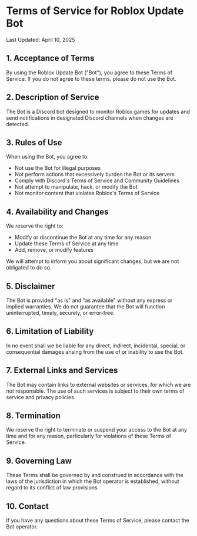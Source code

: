 # Terms of Service for Roblox Update Bot

Last Updated: April 10, 2025

## 1. Acceptance of Terms

By using the Roblox Update Bot ("Bot"), you agree to these Terms of Service. If you do not agree to these terms, please do not use the Bot.

## 2. Description of Service

The Bot is a Discord bot designed to monitor Roblox games for updates and send notifications in designated Discord channels when changes are detected.

## 3. Rules of Use

When using the Bot, you agree to:

- Not use the Bot for illegal purposes
- Not perform actions that excessively burden the Bot or its servers
- Comply with Discord's Terms of Service and Community Guidelines
- Not attempt to manipulate, hack, or modify the Bot
- Not monitor content that violates Roblox's Terms of Service

## 4. Availability and Changes

We reserve the right to:

- Modify or discontinue the Bot at any time for any reason
- Update these Terms of Service at any time
- Add, remove, or modify features

We will attempt to inform you about significant changes, but we are not obligated to do so.

## 5. Disclaimer

The Bot is provided "as is" and "as available" without any express or implied warranties. We do not guarantee that the Bot will function uninterrupted, timely, securely, or error-free.

## 6. Limitation of Liability

In no event shall we be liable for any direct, indirect, incidental, special, or consequential damages arising from the use of or inability to use the Bot.

## 7. External Links and Services

The Bot may contain links to external websites or services, for which we are not responsible. The use of such services is subject to their own terms of service and privacy policies.

## 8. Termination

We reserve the right to terminate or suspend your access to the Bot at any time and for any reason, particularly for violations of these Terms of Service.

## 9. Governing Law

These Terms shall be governed by and construed in accordance with the laws of the jurisdiction in which the Bot operator is established, without regard to its conflict of law provisions.

## 10. Contact

If you have any questions about these Terms of Service, please contact the Bot operator.
